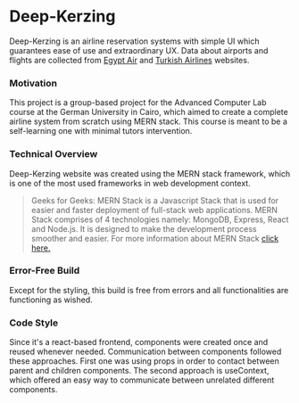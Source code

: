 # Deep-Kerzing
Deep-Kerzing is an airline reservation systems with simple UI which guarantees ease of use and extraordinary UX. Data about airports and flights are collected from [Egypt Air](https://www.egyptair.com/en/Pages/HomePage.aspx) and [Turkish Airlines](https://www.turkishairlines.com/) websites.

### Motivation
This project is a group-based project for the Advanced Computer Lab course at the German University in Cairo, which aimed to create a complete airline system from scratch using MERN stack. This course is meant to be a self-learning one with minimal tutors intervention.

### Technical Overview
Deep-Kerzing website was created using the MERN stack framework, which is one of the most used frameworks in web development context.
>Geeks for Geeks: MERN Stack is a Javascript Stack that is used for easier and faster deployment of full-stack web applications. MERN Stack comprises of 4 technologies namely: MongoDB, Express, React and Node.js. It is designed to make the development process smoother and easier.
For more information about MERN Stack [click here.](https://www.geeksforgeeks.org/mern-stack/) 

### Error-Free Build
Except for the styling, this build is free from errors and all functionalities are functioning as wished.

### Code Style
Since it's a react-based frontend, components were created once and reused whenever needed. Communication between components followed these approaches. First one was using props in order to contact between parent and children components. The second approach is useContext, which offered an easy way to communicate between unrelated different components.
